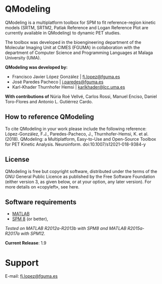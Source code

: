 # QModeling
QModeling is a multiplatform toolbox for SPM to fit reference-region kinetic models (SRTM, SRTM2, Patlak Reference and Logan Reference Plot are currently available in QModeling) to dynamic PET studies.

The toolbox was developed in the bioengineering department of the Molecular Imaging Unit at CIMES (FGUMA) in collaboration with the department of Computer Science and Programming Languages at Malaga University (UMA).

**QModeling was developed by:**
- Francisco Javier López González | fj.lopez@fguma.es
- José Paredes Pacheco | j.paredes@fguma.es
- Karl-Khader Thurnhofer Hemsi | karlkhader@lcc.uma.es

**With contributions of** Núria Roé Vellvé, Carlos Rossi, Manuel Enciso, Daniel Toro-Flores and Antonio L. Gutiérrez Cardo.

## How to reference QModeling
To cite QModeling in your work please include the following reference:
López-González, F.J., Paredes-Pacheco, J., Thurnhofer-Hemsi, K. et al. (2018). QModeling: a Multiplatform, Easy-to-Use and Open-Source Toolbox for PET Kinetic Analysis. Neuroinform. doi:10.1007/s12021-018-9384-y

## License
QModeling is free but copyright software, distributed under the terms of the GNU General Public Licence as published by the Free Software Foundation (either version 3, as given below, or at your option, any later version).
For more details on «copyleft», see here.


## Software requirements
- [MATLAB](https://www.mathworks.com/products/matlab.html)
- [SPM 8](http://fil.ion.ucl.ac.uk/spm/software/spm8) (or better), 

*Tested on MATLAB R2012a-R2013b with SPM8 and MATLAB R2015a-R2017a with SPM12.*

**Current Release**: 1.9

# Support
E-mail: fj.lopez@fguma.es